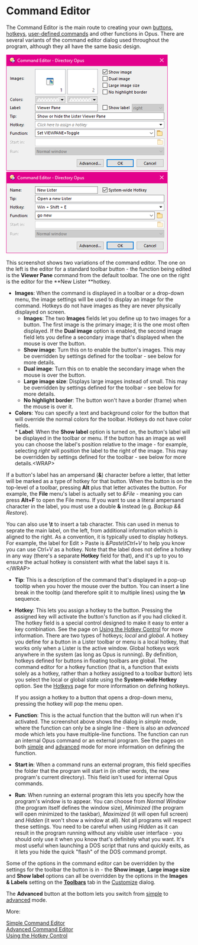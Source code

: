 # Command Editor

The Command Editor is the main route to creating your own [buttons](), [hotkeys](../the_customize_dialog/keys.md), [user-defined commands](/Manual/customize/creating_your_own_buttons/user-defined_commands.md) and other functions in Opus. There are several variants of the command editor dialog used throughout the program, although they all have the same basic design.

![](/Manual/images/media/command_editor_1.png)   ![](/Manual/images/media/command_editor_2.png)

This screenshot shows two variations of the command editor. The one on the left is the editor for a standard toolbar button - the function being edited is the **Viewer Pane** command from the default toolbar. The one on the right is the editor for the **New Lister **hotkey.

- **Images**: When the command is displayed in a toolbar or a drop-down menu, the image settings will be used to display an image for the command. Hotkeys do not have images as they are never physically displayed on screen.         
  - **Images**: The two **Images** fields let you define up to two images for a button. The first image is the primary image; it is the one most often displayed. If the **Dual image** option is enabled, the second image field lets you define a secondary image that's displayed when the mouse is over the button.
  - **Show image**: Turn this on to enable the button's images. This may be overridden by settings defined for the toolbar - see below for more details.
  - **Dual image**: Turn this on to enable the secondary image when the mouse is over the button.
  - **Large image size**: Displays large images instead of small. This may be overridden by settings defined for the toolbar - see below for more details.
  - **No highlight border**: The button won't have a border (frame) when the mouse is over it.
- **Colors**: You can specify a text and background color for the button that will override the normal colors for the toolbar. Hotkeys do not have color fields.  
  \* **Label**: When the **Show label** option is turned on, the button's label will be displayed in the toolbar or menu. If the button has an image as well you can choose the label's position relative to the image - for example, selecting *right* will position the label to the right of the image. This may be overridden by settings defined for the toolbar - see below for more details.\<WRAP\>

If a button's label has an ampersand (**&**) character before a letter, that letter will be marked as a type of hotkey for that button. When the button is on the top-level of a toolbar, pressing **Alt** plus that letter activates the button. For example, the **File** menu's label is actually set to *&File* - meaning you can press **Alt+F** to open the File menu. If you want to use a literal ampersand character in the label, you must use a double **&** instead (e.g. *Backup && Restore*).

You can also use **\t** to insert a tab character. This can used in menus to seprate the main label, on the left, from additional information which is aligned to the right. As a convention, it is typically used to display hotkeys. For example, the label for Edit \> Paste is *&Paste\tCtrl+V* to help you know you can use Ctrl+V as a hotkey. Note that the label does not define a hotkey in any way (there's a separate **Hotkey** field for that), and it's up to you to ensure the actual hotkey is consistent with what the label says it is.\</WRAP\>

- **Tip**: This is a description of the command that's displayed in a pop-up tooltip when you hover the mouse over the button. You can insert a line break in the tooltip (and therefore split it to multiple lines) using the **\n** sequence.
- **Hotkey**: This lets you assign a hotkey to the button. Pressing the assigned key will activate the button's function as if you had clicked it. The hotkey field is a special control designed to make it easy to enter a key combination. See the page on [Using the Hotkey Control](/Manual/customize/creating_your_own_buttons/command_editor/using_the_hotkey_control.md) for more information. 
  There are two types of hotkeys; *local* and *global*. A hotkey you define for a button in a Lister toolbar or menu is a local hotkey, that works only when a Lister is the active window. Global hotkeys work anywhere in the system (as long as Opus is running). By definition, hotkeys defined for buttons in floating toolbars are global. The command editor for a hotkey function (that is, a function that exists solely as a hotkey, rather than a hotkey assigned to a toolbar button) lets you select the local or global state using the **System-wide Hotkey** option. See the [Hotkeys](../the_customize_dialog/keys.md) page for more information on defining hotkeys.

  If you assign a hotkey to a button that opens a drop-down menu, pressing the hotkey will pop the menu open.

- **Function**: This is the actual function that the button will run when it's activated. The screenshot above shows the dialog in *simple* mode, where the function can only be a single line - there is also an *advanced* mode which lets you have multiple-line functions. The function can run an internal Opus command or an external program. See the pages on both [simple](/Manual/customize/creating_your_own_buttons/command_editor/simple_command_editor.md) and [advanced](/Manual/customize/creating_your_own_buttons/command_editor/advanced_command_editor.md) mode for more information on defining the function.
- **Start in**: When a command runs an external program, this field specifies the folder that the program will start in (in other words, the new program's current directory). This field isn't used for internal Opus commands.
- **Run**: When running an external program this lets you specify how the program's window is to appear. You can choose from *Normal Window* (the program itself defines the window size), *Minimized* (the program will open minimized to the taskbar), *Maximized* (it will open full screen) and *Hidden* (it won't show a window at all). Not all programs will respect these settings. You need to be careful when using *Hidden* as it can result in the program running without any visible user interface - you should only use it when you know that's definitely what you want. It's most useful when launching a DOS script that runs and quickly exits, as it lets you hide the quick "flash" of the DOS command prompt.

Some of the options in the command editor can be overridden by the settings for the toolbar the button is in - the **Show image**, **Large image size** and **Show label** options can all be overridden by the options in the **Images & Labels** setting on the **[Toolbars](../the_customize_dialog/toolbars.md)** tab in the [Customize](/Manual/customize/README.md) dialog.

The **Advanced** button at the bottom lets you switch from [simple](/Manual/customize/creating_your_own_buttons/command_editor/simple_command_editor.md) to [advanced](/Manual/customize/creating_your_own_buttons/command_editor/advanced_command_editor.md) mode.

More:

[Simple Command Editor](/Manual/customize/creating_your_own_buttons/command_editor/simple_command_editor.md)  
[Advanced Command Editor](/Manual/customize/creating_your_own_buttons/command_editor/advanced_command_editor.md)  
[Using the Hotkey Control](/Manual/customize/creating_your_own_buttons/command_editor/using_the_hotkey_control.md)  
